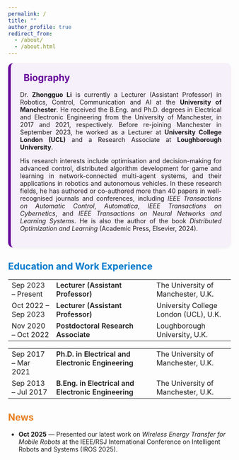 ```yaml
---
permalink: /
title: ""
author_profile: true
redirect_from: 
  - /about/
  - /about.html
---
```





<div style="background-color:#F6F0FA; border-left:6px solid #660099; padding:1.5em; border-radius:12px; margin-bottom:2em; box-shadow:0 2px 6px rgba(0,0,0,0.05);">

<h2 style="margin-top:0; color:#660099;">
  <i class="fa fa-user" style="margin-right:8px; color:#660099;"></i> Biography
</h2>

<p style="text-align:justify;">
Dr. <strong>Zhongguo Li</strong> is currently a Lecturer (Assistant Professor) in Robotics, Control, Communication and AI at the 
<strong>University of Manchester</strong>. He received the B.Eng. and Ph.D. degrees in Electrical and Electronic Engineering from 
the University of Manchester, in 2017 and 2021, respectively. Before re-joining Manchester in September 2023, he worked as a Lecturer 
at <strong>University College London (UCL)</strong> and a Research Associate at 
<strong>Loughborough University</strong>.
</p>

<p style="text-align:justify;">
His research interests include optimisation and decision-making for advanced control, distributed algorithm development for 
game and learning in network-connected multi-agent systems, and their applications in robotics and autonomous vehicles. 
In these research fields, he has authored or co-authored more than 40 papers in well-recognised journals and conferences, 
including <em>IEEE Transactions on Automatic Control</em>, <em>Automatica</em>, <em>IEEE Transactions on Cybernetics</em>, and 
<em>IEEE Transactions on Neural Networks and Learning Systems</em>. He is also the author of the book 
<em>Distributed Optimization and Learning</em> (Academic Press, Elsevier, 2024).
</p>
</div>


## <i class="fa fa-graduation-cap" aria-hidden="true"></i> <span style="color:#007ACC;">Education and Work Experience</span>

<table style="width:100%; border-collapse:collapse; border:none; background:none;">
  <tr style="border:none; background:none;">
    <td style="width:20%; vertical-align:top; border:none; background:none;">Sep 2023 – Present</td>
    <td style="width:45%; vertical-align:top; font-weight:600; border:none; background:none;">Lecturer (Assistant Professor)</td>
    <td style="width:35%; vertical-align:top; border:none; background:none;">The University of Manchester, U.K.</td>
  </tr>
  <tr style="border:none; background:none;">
    <td style="border:none; background:none;">Oct 2022 – Sep 2023</td>
    <td style="font-weight:600; border:none; background:none;">Lecturer (Assistant Professor)</td>
    <td style="border:none; background:none;">University College London (UCL), U.K.</td>
  </tr>
  <tr style="border:none; background:none;">
    <td style="border:none; background:none;">Nov 2020 – Oct 2022</td>
    <td style="font-weight:600; border:none; background:none;">Postdoctoral Research Associate</td>
    <td style="border:none; background:none;">Loughborough University, U.K.</td>
  </tr>
</table>

<table style="width:100%; border-collapse:collapse; border:none; background:none;">
  <tr style="border:none; background:none;">
    <td style="width:20%; vertical-align:top; border:none; background:none;">Sep 2017 – Mar 2021</td>
    <td style="width:45%; vertical-align:top; font-weight:600; border:none; background:none;">Ph.D. in Electrical and Electronic Engineering</td>
    <td style="width:35%; vertical-align:top; border:none; background:none;">The University of Manchester, U.K.</td>
  </tr>
  <tr style="border:none; background:none;">
    <td style="border:none; background:none;">Sep 2013 – Jul 2017</td>
    <td style="font-weight:600; border:none; background:none;">B.Eng. in Electrical and Electronic Engineering </td>
    <td style="border:none; background:none;">The University of Manchester, U.K.</td>
  </tr>
</table>








## <i class="fa fa-newspaper" style="color:#E67E22;"></i> <span style="color:#E67E22;">News</span>

- **Oct 2025** — Presented our latest work on *Wireless Energy Transfer for Mobile Robots* at the IEEE/RSJ International Conference on Intelligent Robots and Systems (IROS 2025).  






<!-- This is the front page of a website that is powered by the [Academic Pages template](https://github.com/academicpages/academicpages.github.io) and hosted on GitHub pages. [GitHub pages](https://pages.github.com) is a free service in which websites are built and hosted from code and data stored in a GitHub repository, automatically updating when a new commit is made to the repository. This template was forked from the [Minimal Mistakes Jekyll Theme](https://mmistakes.github.io/minimal-mistakes/) created by Michael Rose, and then extended to support the kinds of content that academics have: publications, talks, teaching, a portfolio, blog posts, and a dynamically-generated CV. Incidentally, these same features make it a great template for anyone that needs to show off a professional template!

 You can fork [this template](https://github.com/academicpages/academicpages.github.io) right now, modify the configuration and Markdown files, add your own PDFs and other content, and have your own site for free, with no ads!

A data-driven personal website
======
Like many other Jekyll-based GitHub Pages templates, Academic Pages makes you separate the website's content from its form. The content & metadata of your website are in structured Markdown files, while various other files constitute the theme, specifying how to transform that content & metadata into HTML pages. You keep these various Markdown (.md), YAML (.yml), HTML, and CSS files in a public GitHub repository. Each time you commit and push an update to the repository, the [GitHub pages](https://pages.github.com/) service creates static HTML pages based on these files, which are hosted on GitHub's servers free of charge.

Many of the features of dynamic content management systems (like Wordpress) can be achieved in this fashion, using a fraction of the computational resources and with far less vulnerability to hacking and DDoSing. You can also modify the theme to your heart's content without touching the content of your site. If you get to a point where you've broken something in Jekyll/HTML/CSS beyond repair, your Markdown files describing your talks, publications, etc. are safe. You can rollback the changes or even delete the repository and start over - just be sure to save the Markdown files! You can also write scripts that process the structured data on the site, such as [this one](https://github.com/academicpages/academicpages.github.io/blob/master/talkmap.ipynb) that analyzes metadata in pages about talks to display [a map of every location you've given a talk](https://academicpages.github.io/talkmap.html).

For those users that need more advanced functionality, the template also supports the following popular tools:
- [MathJax](https://www.mathjax.org/) for mathematical equations
- [Mermaid](https://mermaid.js.org/) for diagraming
- [Plotly](https://plotly.com/javascript/) for plotting

Getting started
======
1. Register a GitHub account if you don't have one and confirm your e-mail (required!)
1. Fork [this template](https://github.com/academicpages/academicpages.github.io) by clicking the "Use this template" button in the top right. 
1. Go to the repository's settings (rightmost item in the tabs that start with "Code", should be below "Unwatch"). Rename the repository "[your GitHub username].github.io", which will also be your website's URL.
1. Set site-wide configuration and create content & metadata (see below -- also see [this set of diffs](http://archive.is/3TPas) showing what files were changed to set up [an example site](https://getorg-testacct.github.io) for a user with the username "getorg-testacct")
1. Upload any files (like PDFs, .zip files, etc.) to the files/ directory. They will appear at https://[your GitHub username].github.io/files/example.pdf.  
1. Check status by going to the repository settings, in the "GitHub pages" section

Site-wide configuration
------
The main configuration file for the site is in the base directory in [_config.yml](https://github.com/academicpages/academicpages.github.io/blob/master/_config.yml), which defines the content in the sidebars and other site-wide features. You will need to replace the default variables with ones about yourself and your site's github repository. The configuration file for the top menu is in [_data/navigation.yml](https://github.com/academicpages/academicpages.github.io/blob/master/_data/navigation.yml). For example, if you don't have a portfolio or blog posts, you can remove those items from that navigation.yml file to remove them from the header. 

Create content & metadata
------
For site content, there is one Markdown file for each type of content, which are stored in directories like _publications, _talks, _posts, _teaching, or _pages. For example, each talk is a Markdown file in the [_talks directory](https://github.com/academicpages/academicpages.github.io/tree/master/_talks). At the top of each Markdown file is structured data in YAML about the talk, which the theme will parse to do lots of cool stuff. The same structured data about a talk is used to generate the list of talks on the [Talks page](https://academicpages.github.io/talks), each [individual page](https://academicpages.github.io/talks/2012-03-01-talk-1) for specific talks, the talks section for the [CV page](https://academicpages.github.io/cv), and the [map of places you've given a talk](https://academicpages.github.io/talkmap.html) (if you run this [python file](https://github.com/academicpages/academicpages.github.io/blob/master/talkmap.py) or [Jupyter notebook](https://github.com/academicpages/academicpages.github.io/blob/master/talkmap.ipynb), which creates the HTML for the map based on the contents of the _talks directory).

**Markdown generator**

The repository includes [a set of Jupyter notebooks](https://github.com/academicpages/academicpages.github.io/tree/master/markdown_generator
) that converts a CSV containing structured data about talks or presentations into individual Markdown files that will be properly formatted for the Academic Pages template. The sample CSVs in that directory are the ones I used to create my own personal website at stuartgeiger.com. My usual workflow is that I keep a spreadsheet of my publications and talks, then run the code in these notebooks to generate the Markdown files, then commit and push them to the GitHub repository.

How to edit your site's GitHub repository
------
Many people use a git client to create files on their local computer and then push them to GitHub's servers. If you are not familiar with git, you can directly edit these configuration and Markdown files directly in the github.com interface. Navigate to a file (like [this one](https://github.com/academicpages/academicpages.github.io/blob/master/_talks/2012-03-01-talk-1.md) and click the pencil icon in the top right of the content preview (to the right of the "Raw | Blame | History" buttons). You can delete a file by clicking the trashcan icon to the right of the pencil icon. You can also create new files or upload files by navigating to a directory and clicking the "Create new file" or "Upload files" buttons. 

Example: editing a Markdown file for a talk
![Editing a Markdown file for a talk](/images/editing-talk.png)

For more info
------
More info about configuring Academic Pages can be found in [the guide](https://academicpages.github.io/markdown/), the [growing wiki](https://github.com/academicpages/academicpages.github.io/wiki), and you can always [ask a question on GitHub](https://github.com/academicpages/academicpages.github.io/discussions). The [guides for the Minimal Mistakes theme](https://mmistakes.github.io/minimal-mistakes/docs/configuration/) (which this theme was forked from) might also be helpful. -->
